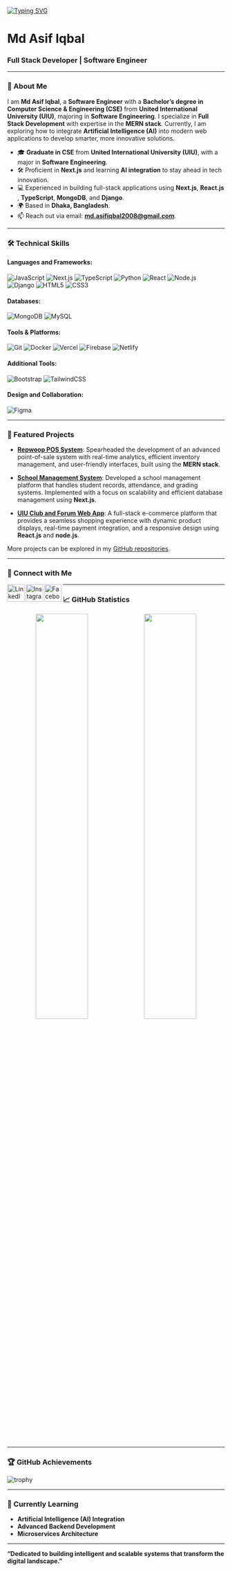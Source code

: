 <!-- Typing SVG -->
<p align="left">
    <a href="https://git.io/typing-svg">
        <img
            src="https://readme-typing-svg.herokuapp.com?size=24&width=600&lines=Welcome+to+My+GitHub+Profile...👨🏼‍💻"
            alt="Typing SVG"
        />
    </a>
</p>

# Md Asif Iqbal

### Full Stack Developer | Software Engineer 

---

### 📝 About Me

I am **Md Asif Iqbal**, a **Software Engineer** with a **Bachelor’s degree in Computer Science & Engineering (CSE)** from **United International University (UIU)**, majoring in **Software Engineering**. I specialize in **Full Stack Development** with expertise in the **MERN stack**. Currently, I am exploring how to integrate **Artificial Intelligence (AI)** into modern web applications to develop smarter, more innovative solutions.

- 🎓 **Graduate in CSE** from **United International University (UIU)**, with a major in **Software Engineering**.
- 🛠️ Proficient in **Next.js** and learning **AI integration** to stay ahead in tech innovation.
- 💻 Experienced in building full-stack applications using **Next.js**, **React.js** , **TypeScript**, **MongoDB**, and **Django**.
- 🌍 Based in **Dhaka, Bangladesh**.
- 📫 Reach out via email: **[md.asifiqbal2008@gmail.com](mailto:md.asifiqbal2008@gmail.com)**.

---

### 🛠️ Technical Skills

#### Languages and Frameworks:
![JavaScript](https://img.shields.io/badge/JavaScript-%23323330.svg?style=for-the-badge&logo=javascript&logoColor=%23F7DF1E)
![Next.js](https://img.shields.io/badge/Next.js-black?style=for-the-badge&logo=next.js&logoColor=white)
![TypeScript](https://img.shields.io/badge/TypeScript-%23007ACC.svg?style=for-the-badge&logo=typescript&logoColor=white)
![Python](https://img.shields.io/badge/Python-3776AB?style=for-the-badge&logo=python&logoColor=white)
![React](https://img.shields.io/badge/React-%2320232a.svg?style=for-the-badge&logo=react&logoColor=%2361DAFB)
![Node.js](https://img.shields.io/badge/Node.js-6DA55F?style=for-the-badge&logo=node.js&logoColor=white)
![Django](https://img.shields.io/badge/Django-092E20?style=for-the-badge&logo=django&logoColor=white)
![HTML5](https://img.shields.io/badge/html5-%23E34F26.svg?style=for-the-badge&logo=html5&logoColor=white)
![CSS3](https://img.shields.io/badge/css3-%231572B6.svg?style=for-the-badge&logo=css3&logoColor=white)


#### Databases:
![MongoDB](https://img.shields.io/badge/MongoDB-%234ea94b.svg?style=for-the-badge&logo=mongodb&logoColor=white)
![MySQL](https://img.shields.io/badge/MySQL-%230000FF.svg?style=for-the-badge&logo=mysql&logoColor=white)

#### Tools & Platforms:
![Git](https://img.shields.io/badge/Git-F05032?style=for-the-badge&logo=git&logoColor=white)
![Docker](https://img.shields.io/badge/Docker-2496ED?style=for-the-badge&logo=docker&logoColor=white)
![Vercel](https://img.shields.io/badge/vercel-%23000000.svg?style=for-the-badge&logo=vercel&logoColor=white)
![Firebase](https://img.shields.io/badge/firebase-%23039BE5.svg?style=for-the-badge&logo=firebase)
![Netlify](https://img.shields.io/badge/netlify-%23000000.svg?style=for-the-badge&logo=netlify&logoColor=#00C7B7)



#### Additional Tools:
![Bootstrap](https://img.shields.io/badge/bootstrap-%23563D7C.svg?style=for-the-badge&logo=bootstrap&logoColor=white)
![TailwindCSS](https://img.shields.io/badge/tailwindcss-%2338B2AC.svg?style=for-the-badge&logo=tailwind-css&logoColor=white)


#### Design and Collaboration:
![Figma](https://img.shields.io/badge/figma-%23F24E1E.svg?style=for-the-badge&logo=figma&logoColor=white)

---
### 🚀 Featured Projects

- **[Repwoop POS System](https://github.com/md-asif-iqbal/RepWoop-POS-system)**: Spearheaded the development of an advanced point-of-sale system with real-time analytics, efficient inventory management, and user-friendly interfaces, built using the **MERN stack**.

- **[School Management System](https://github.com/md-asif-iqbal/school-management)**: Developed a school management platform that handles student records, attendance, and grading systems. Implemented with a focus on scalability and efficient database management using **Next.js**.

- **[UIU Club and Forum Web App](https://github.com/md-asif-iqbal/uiu-club-forum-client-side)**: A full-stack e-commerce platform that provides a seamless shopping experience with dynamic product displays, real-time payment integration, and a responsive design using **React.js** and **node.js**.

More projects can be explored in my [GitHub repositories](https://github.com/md-asif-iqbal?tab=repositories).

---

### 🔗 Connect with Me

<p align="left">
    <a href="https://www.linkedin.com/in/md-asif-iqbal-652473185/">
        <img align="left" alt="LinkedIn" width="40" src="https://cdn.jsdelivr.net/npm/simple-icons@v3/icons/linkedin.svg" />
    </a>
    <a href="https://www.instagram.com/asif.iqbal_____/">
        <img align="left" alt="Instagram" width="40" src="https://cdn.jsdelivr.net/npm/simple-icons@v3/icons/instagram.svg" />
    </a>
    <a href="https://www.facebook.com/asifiqbal2008">
        <img align="left" alt="Facebook" width="40" src="https://cdn.jsdelivr.net/npm/simple-icons@v3/icons/facebook.svg" />
    </a>
</p>

---

### 📈 GitHub Statistics

<p align="center">
  <img width="49%" src="https://github-readme-stats.vercel.app/api?username=md-asif-iqbal&show_icons=true&theme=radical" />
  <img width="49%" src="https://github-readme-streak-stats.herokuapp.com/?user=md-asif-iqbal&theme=radical" />
</p>

---

### 🏆 GitHub Achievements

![trophy](https://github-profile-trophy.vercel.app/?username=md-asif-iqbal&theme=monokai)

---

### 🌱 Currently Learning

- **Artificial Intelligence (AI) Integration**
- **Advanced Backend Development**
- **Microservices Architecture**

---

**“Dedicated to building intelligent and scalable systems that transform the digital landscape.”**
